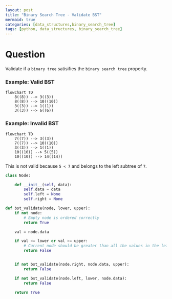 ```yaml
---
layout: post
title: "Binary Search Tree - Validate BST"
mermaid: true
categories: [data_structures,binary_search_tree]
tags: [python, data_structures, binary_search_tree]
---
```


# Question

Validate if a `binary tree` satisifies the `binary search tree` property. 

### Example: Valid BST

```mermaid
flowchart TD
    8((8)) --> 3((3))
    8((8)) --> 10((10))
    3((3)) --> 1((1))
    3((3)) --> 6((6)) 
```

### Example: Invalid BST

```mermaid
flowchart TD
    7((7)) --> 3((3))
    7((7)) --> 10((10))
    3((3)) --> 1((1))
    10((10)) --> 5((5)) 
    10((10)) --> 14((14)) 
```

This is not valid because `5 < 7` and belongs to the left subtree of `7`.


```python
class Node:

    def __init__(self, data):
        self.data = data 
        self.left = None 
        self.right = None  

def bst_validate(node, lower, upper):
    if not node:
        # Empty node is ordered correctly
        return True 

    val = node.data 

    if val <= lower or val >= upper:
        # Current node should be greater than all the values in the left subtree but also less than all the values of the right subtree
        return False


    if not bst_validate(node.right, node.data, upper):
        return False 

    if not bst_validate(node.left, lower, node.data):
        return False 
    
    return True 
```
